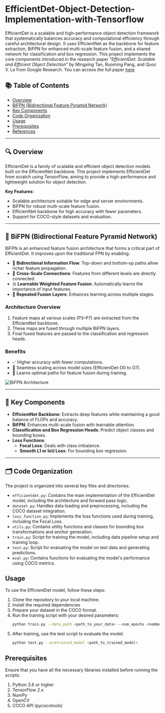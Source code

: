 # EfficientDet-Object-Detection-Implementation-with-Tensorflow
EfficientDet is a scalable and high-performance object detection framework that systematically balances accuracy and computational efficiency through careful architectural design. It uses EfficientNet as the backbone for feature extraction, BiFPN for enhanced multi-scale feature fusion, and a shared network for classification and box regression. This project implements the core components introduced in the research paper *"EfficientDet: Scalable and Efficient Object Detection"* by Mingxing Tan, Ruoming Pang, and Quoc V. Le from Google Research. You can access the full paper [here](https://arxiv.org/abs/1911.09070)

## 📚 Table of Contents

- [Overview](#overview)
- [BiFPN (Bidirectional Feature Pyramid Network)](#bifpn-bidirectional-feature-pyramid-network)
- [Key Components](#key-components)
- [Code Organization](#code-organization)
- [Usage](#usage)
- [Prerequisites](#prerequisites)
- [References](#references)

---

## 🔍 Overview

EfficientDet is a family of scalable and efficient object detection models built on the EfficientNet backbone. This project implements EfficientDet from scratch using TensorFlow, aiming to provide a high-performance and lightweight solution for object detection.

**Key Features:**

- Scalable architecture suitable for edge and server environments.
- BiFPN for robust multi-scale feature fusion.
- EfficientNet backbone for high accuracy with fewer parameters.
- Support for COCO-style datasets and evaluation.

---

## 🔁 BiFPN (Bidirectional Feature Pyramid Network)

BiFPN is an enhanced feature fusion architecture that forms a critical part of EfficientDet. It improves upon the traditional FPN by enabling:

- 🔁 **Bidirectional Information Flow**: Top-down and bottom-up paths allow richer feature propagation.
- 🔗 **Cross-Scale Connections**: Features from different levels are directly connected.
- ⚖️ **Learnable Weighted Feature Fusion**: Automatically learns the importance of input features.
- 🔁 **Repeated Fusion Layers**: Enhances learning across multiple stages.

### Architecture Overview

1. Feature maps at various scales (P3–P7) are extracted from the EfficientNet backbone.
2. These maps are fused through multiple BiFPN layers.
3. Final fused features are passed to the classification and regression heads.

### Benefits

- ✅ Higher accuracy with fewer computations.
- 🔄 Seamless scaling across model sizes (EfficientDet-D0 to D7).
- 🧠 Learns optimal paths for feature fusion during training.

![BiFPN Architecture](path_to_your_bifpn_image.png) <!-- Replace with actual image -->

---

## 🧩 Key Components

- **EfficientNet Backbone**: Extracts deep features while maintaining a good balance of FLOPs and accuracy.
- **BiFPN**: Enhances multi-scale fusion with learnable attention.
- **Classification and Box Regression Heads**: Predict object classes and bounding boxes.
- **Loss Functions**:
  - **Focal Loss**: Deals with class imbalance.
  - **Smooth L1 or IoU Loss**: For bounding box regression.

---

## 🗂 Code Organization
The project is organized into several key files and directories:
- `efficientdet.py`: Contains the main implementation of the EfficientDet model, including the architecture and forward pass logic.
- `dataset.py`: Handles data loading and preprocessing, including the COCO dataset integration.
- `loss_function.py`: Implements the loss functions used during training, including the Focal Loss.
- `utils.py`: Contains utility functions and classes for bounding box transformations and anchor generation.
- `train.py`: Script for training the model, including data pipeline setup and training loop.
- `test.py`: Script for evaluating the model on test data and generating predictions.
- `eval.py`: Contains functions for evaluating the model's performance using COCO metrics.

## Usage
To use the EfficientDet model, follow these steps:
1. Clone the repository to your local machine.
2. Install the required dependencies
3. Prepare your dataset in the COCO format.
4. Run the training script with your desired parameters:
   ```bash
   python train.py --data_path <path_to_your_data> --num_epochs <number_of_epochs>
5. After training, use the test script to evaluate the model:
   ```bash
   python test.py --pretrained_model <path_to_trained_model>

## Prerequisites
Ensure that you have all the necessary libraries installed before running the scripts:

1. Python 3.6 or higher
2. TensorFlow 2.x
3. NumPy
4. OpenCV
5. COCO API (pycocotools)
